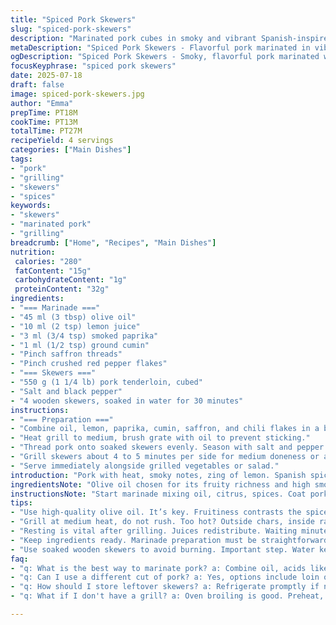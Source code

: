 ```yaml
---
title: "Spiced Pork Skewers"
slug: "spiced-pork-skewers"
description: "Marinated pork cubes in smoky and vibrant Spanish-inspired spices. Includes smoked paprika and saffron, balanced with chili flakes for heat. Meat rests minimum 10 hours, grilled medium heat. Wood skewers soaked first. Serve hot with grilled veggies. No nuts, dairy, gluten, or eggs."
metaDescription: "Spiced Pork Skewers - Flavorful pork marinated in vibrant spices & grilled to perfection. Perfect for outdoor meals with fresh veggies."
ogDescription: "Spiced Pork Skewers - Smoky, flavorful pork marinated with spices. Grilled to juicy perfection. Pair with fresh veggies for a delicious meal."
focusKeyphrase: "spiced pork skewers"
date: 2025-07-18
draft: false
image: spiced-pork-skewers.jpg
author: "Emma"
prepTime: PT18M
cookTime: PT13M
totalTime: PT27M
recipeYield: 4 servings
categories: ["Main Dishes"]
tags:
- "pork"
- "grilling"
- "skewers"
- "spices"
keywords:
- "skewers"
- "marinated pork"
- "grilling"
breadcrumb: ["Home", "Recipes", "Main Dishes"]
nutrition: 
 calories: "280"
 fatContent: "15g"
 carbohydrateContent: "1g"
 proteinContent: "32g"
ingredients:
- "=== Marinade ==="
- "45 ml (3 tbsp) olive oil"
- "10 ml (2 tsp) lemon juice"
- "3 ml (3/4 tsp) smoked paprika"
- "1 ml (1/2 tsp) ground cumin"
- "Pinch saffron threads"
- "Pinch crushed red pepper flakes"
- "=== Skewers ==="
- "550 g (1 1/4 lb) pork tenderloin, cubed"
- "Salt and black pepper"
- "4 wooden skewers, soaked in water for 30 minutes"
instructions:
- "=== Preparation ==="
- "Combine oil, lemon, paprika, cumin, saffron, and chili flakes in a bowl or sealable bag. Toss pork cubes in marinade until well coated. Cover or seal and refrigerate at least 10 hours."
- "Heat grill to medium, brush grate with oil to prevent sticking."
- "Thread pork onto soaked skewers evenly. Season with salt and pepper."
- "Grill skewers about 4 to 5 minutes per side for medium doneness or adjust to preference."
- "Serve immediately alongside grilled vegetables or salad."
introduction: "Pork with heat, smoky notes, zing of lemon. Spanish spices but tweaked. Saffron adds color, cumin replaces coriander for earthier tone. Chili flakes for kick. Olive oil keeps it juicy. Marinate long, at least 10 hours, overnight better. Grilling on medium means char outside, pink inside. Wood skewers soak to prevent burning. Meat cubes bite-sized, easy to cook evenly. Quick cook time but worth the wait. Easy to pair with veggies. No dairy, nuts, gluten, eggs here. Simple proteins, bold taste. Chunky, juicy, spicy. Get grill ready, heat steady, oil the rack. Meat sizzles. Turn often. Serve hot."
ingredientsNote: "Olive oil chosen for its fruity richness and high smoke point, helping keep pork tender and keeping marinade well bound. Lemon juice brightens, cuts fat. Switched coriander for cumin; cumin's nuttier, more earthy, modifies original's fresh herbiness. Reduced paprika slightly for balance, keeping smoky base but less intense. Saffron pinches in, not overpowering but subtle amber tint and aroma. Red pepper flakes instead of paprika heat variants to add crackle of spice. Pork tenderloin cubed ensures quick, uniform cooking; marinate in sealed bag prevents air drying, maximizing flavor absorption. Soaking skewers avoids burning on grill. Salt and pepper last step, sealing flavor on the grill, not drawing out moisture prematurely."
instructionsNote: "Start marinade mixing oil, citrus, spices. Coat pork fully, press marinade in, seal tight to avoid spilling smells in fridge. 10 hours minimum, longer for depth. Medium heat on grill essential; too hot chars outside, undercooks inside. Oil grill grate well to prevent stick, keeps grill marks clean. Meat threaded evenly on skewers—care not to crowd to allow even heat. Season final with salt, pepper to finish. Grill 4-5 minutes each side offers juicy pink center, adjust by thickness. Quick turn cycles keep grill marks and prevent overcooking. Serve immediately to preserve juiciness. Vegetables on skewers can mirror spice profile or balance heat with freshness. Timing is key: preheat grill before skewering meat, marinade done, so skewers go on hot rack promptly."
tips:
- "Use high-quality olive oil. It’s key. Fruitiness contrasts the spices. Smoke point is essential. Keeps pork juicy. Marinade binds well too. Citrus bright. Combine spices. Adjust for heat. Pinches equilibrium. Keep saffron subtle, a hint. Balance between richness and zing. Timing is crucial."
- "Grill at medium heat, do not rush. Too hot? Outside chars, inside raw. Monitor closely. Oil grill grate generously. Prevents sticking. Sweeping turns ensure consistent cook, marks are key. Skewers aligned uniformly. Crowding is enemy. Make sure meat is spaced well. Cook times vary based on thickness."
- "Resting is vital after grilling. Juices redistribute. Waiting minutes makes a difference. Marinade longer if time allows. Depth of flavor increases. Chill skewers, allow to cool before serving. Side dishes can mirror spices. Pair with fresh veggies for contrast. Adjust serving temperature."
- "Keep ingredients ready. Marinade preparation must be straightforward. Check all items before starting. Assembly line to speed things up. Skewering should be efficient and even. Salt after grilling. Enhances taste. Prevents moisture loss while cooking. Timing balances out flavors. Quick cook, then serve."
- "Use soaked wooden skewers to avoid burning. Important step. Water keeps material stable. Not charred or splitting. Make sure they're submerged ahead. File skewer ends for easier threading. Cut meat into uniform cubes. Ensures even cooking after marinating. Consistency is key in results."
faq:
- "q: What is the best way to marinate pork? a: Combine oil, acids like lemon. Add spices in proportions. Coat meat well, seal tightly to preserve aromas. Refrigerate minimum 10 hours. Longer increases flavor absorption."
- "q: Can I use a different cut of pork? a: Yes, options include loin or shoulder. Such cuts add different textures. But consider fat content and cook times vary based on the choice. Leaner cuts may dry out faster."
- "q: How should I store leftover skewers? a: Refrigerate promptly if not consumed. Cover tightly with plastic wrap or place in container. Ensure tight seal. Consume within 3 days for best taste. Reheat gently, avoid drying."
- "q: What if I don't have a grill? a: Oven broiling is good. Preheat, place skewers on broiler pan. Rotate often to cook evenly. Also, grilling pan or skillet works. Adjust cooking time based on thickness."

---
```

